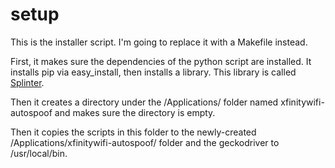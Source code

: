 setup
======

This is the installer script. I'm going to replace it with a Makefile instead.

First, it makes sure the dependencies of the python script are installed. It
installs pip via easy_install, then installs a library. This library is called
[Splinter]().

Then it creates a directory under the /Applications/ folder named
xfinitywifi-autospoof and makes sure the directory is empty.

Then it copies the scripts in this folder to the newly-created
/Applications/xfinitywifi-autospoof/ folder and the geckodriver to
/usr/local/bin.


